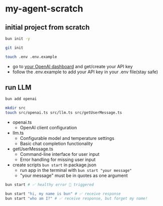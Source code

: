 # my-agent-scratch

## initial project from scratch

```bash
bun init -y

git init

touch .env .env.example
```

- go to [your OpenAI dashboard](https://platform.openai.com/settings/organization/api-keys) and get/create your API key
- follow the .env.example to add your API key in your .env file(stay safe)

## run LLM

```bash
bun add openai

mkdir src
touch src/openai.ts src/llm.ts src/getUserMessage.ts
```

- openai.ts
  - OpenAI client configuration
- llm.ts
  - Configurable model and temperature settings
  - Basic chat completion functionality
- getUserMessage.ts
  - Command-line interface for user input
  - Error handling for missing user input
- create scripts `bun start` in package.json
  - run app in the terminal with `bun start "your message"`
  - "your message" must be in quotes as one argument

```bash
bun start # ✅ healthy error 🔴 triggered

bun start "hi, my name is bun" # ✅ receive response
bun start "who am I?" # ✅ receive response, but forget my name!
```
